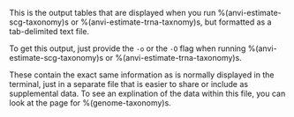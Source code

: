 This is the output tables that are displayed when you run %(anvi-estimate-scg-taxonomy)s or %(anvi-estimate-trna-taxnomy)s, but formatted as a tab-delimited text file. 

To get this output, just provide the `-o` or the `-O` flag when running %(anvi-estimate-scg-taxonomy)s or %(anvi-estimate-trna-taxonomy)s. 

These contain the exact same information as is normally displayed in the terminal, just in a separate file that is easier to share or include as supplemental data. To see an explination of the data within this file, you can look at the page for %(genome-taxonomy)s. 
